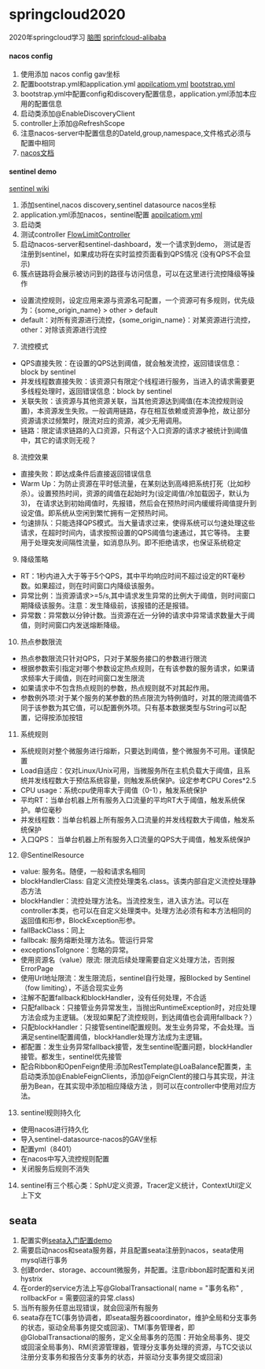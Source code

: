# springcloud2020
2020年springcloud学习
[脑图]()
[sprinfcloud-alibaba](https://spring-cloud-alibaba-group.github.io/github-pages/greenwich/spring-cloud-alibaba.html)
#### nacos config
1. 使用添加 nacos config gav坐标
2. 配置bootstrap.yml和application.yml
[appilcatiom.yml](cloudalibaba-nacos-config-client9004\src\main\resources\application.yml)
[bootstrap.yml](cloudalibaba-nacos-config-client9004\src\main\resources\bootstrap.yml)
3. bootstrap.yml中配置config和discovery配置信息，application.yml添加本应用的配置信息
4. 启动类添加@EnableDiscoveryClient
5. controller上添加@RefreshScope
6. 注意nacos-server中配置信息的DateId,group,namespace,文件格式必须与配置中相同
7. [nacos文档](https://nacos.io/zh-cn/docs/what-is-nacos.html)


#### sentinel demo
[sentinel wiki](https://github.com/alibaba/Sentinel/wiki/%E4%BB%8B%E7%BB%8D)
1. 添加sentinel,nacos discovery,sentinel datasource nacos坐标
2. application.yml添加nacos，sentinel配置 [appilcatiom.yml](cloudalibaba-sentinel-service8401\src\main\resources\application.yml)
3. 启动类
4. 测试controller [FlowLimitController](cloudalibaba-sentinel-service8401\src\main\java\com\atguigu\springcloud\controller\FlowLimitController.java)
5. 启动nacos-server和sentinel-dashboard，发一个请求到demo，
测试是否注册到sentinel，如果成功将在实时监控页面看到QPS情况
(没有QPS不会显示)
6. 簇点链路将会展示被访问到的路径与访问信息，可以在这里进行流控降级等操作
 - 设置流控规则，设定应用来源与资源名可配置，一个资源可有多规则，优先级为：{some_origin_name} > other > default
 - default：对所有资源进行流控，{some_origin_name}：对某资源进行流控，other：对除该资源进行流控
7. 流控模式
 - QPS直接失败：在设置的QPS达到阈值，就会触发流控，返回错误信息：block by sentinel
 - 并发线程数直接失败：该资源只有限定个线程进行服务，当进入的请求需要更多线程处理时，返回错误信息：block by sentinel
 - 关联失败：该资源与其他资源关联，当其他资源达到阈值(在本流控规则设置)，本资源发生失败。一般调用链路，存在相互依赖或资源争抢，故让部分资源请求过频繁时，限流对应的资源，减少无用调用。
 - 链路：限定请求链路的入口资源，只有这个入口资源的请求才被统计到阈值中，其它的请求则无视？
8. 流控效果
 - 直接失败：即达成条件后直接返回错误信息
 - Warm Up：为防止资源在平时低流量，在某刻达到高峰把系统打死（比如秒杀）。设置预热时间，资源的阈值在起始时为(设定阈值/冷加载因子，默认为3)，
 在请求达到初始阈值时，先报错，然后会在预热时间内缓缓将阈值提升到设定值。即系统从空闲到繁忙拥有一定预热时间。
 - 匀速排队：只能选择QPS模式。当大量请求过来，使得系统可以匀速处理这些请求，在超时时间内，请求按照设置的QPS阈值匀速通过，其它等待。
 主要用于处理突发间隔性流量，如消息队列。即不拒绝请求，也保证系统稳定
9. 降级策略
 - RT：1秒内进入大于等于5个QPS，其中平均响应时间不超过设定的RT毫秒数。如果超过，则在时间窗口内降级该服务。
 - 异常比例：当资源请求>=5/s,其中请求发生异常的比例大于阈值，则时间窗口期降级该服务。注意：发生降级前，该报错的还是报错。
 - 异常数：异常数以分钟计数。当资源在近一分钟的请求中异常请求数量大于阈值，则时间窗口内发送熔断降级。
10. 热点参数限流
 - 热点参数限流只针对QPS，只对于某服务接口的参数进行限流
 - 根据参数索引指定对哪个参数设定热点规则，在有该参数的服务请求，如果请求频率大于阈值，则在时间窗口发生限流
 - 如果请求中不包含热点规则的参数，热点规则就不对其起作用。
 - 参数例外项:对于某个服务的某参数的热点限流为特例值时，对其的限流阈值不同于该参数为其它值，可以配置例外项。只有基本数据类型与String可以配置，记得按添加按钮
11. 系统规则
 - 系统规则对整个微服务进行熔断，只要达到阈值，整个微服务不可用。谨慎配置
 - Load自适应：仅对Linux/Unix可用，当微服务所在主机负载大于阈值，且系统并发线程数大于预估系统容量，则触发系统保护。设定参考CPU Cores*2.5
 - CPU usage：系统cpu使用率大于阈值（0-1），触发系统保护
 - 平均RT：当单台机器上所有服务入口流量的平均RT大于阈值，触发系统保护。单位毫秒
 - 并发线程数：当单台机器上所有服务入口流量的并发线程数大于阈值，触发系统保护
 - 入口QPS： 当单台机器上所有服务入口流量的QPS大于阈值，触发系统保护
12. @SentinelResource
 - value: 服务名。随便，一般和请求名相同
 - blockHandlerClass: 自定义流控处理类名.class。该类内部自定义流控处理静态方法
 - blockHandler：流控处理方法名。当流控发生，进入该方法。可以在controller本类，也可以在自定义处理类中。处理方法必须有和本方法相同的返回值和形参，BlockException形参。
 - fallBackClass：同上
 - fallbcak: 服务熔断处理方法名。管运行异常
 - exceptionsToIgnore：忽略的异常。
 - 使用资源名（value）限流: 限流后续处理需要自定义处理方法，否则报ErrorPage
 - 使用Url地址限流：发生限流后，sentinel自行处理，报Blocked by Sentinel（fow limiting），不适合现实业务
 - 注解不配置fallback和blockHandler，没有任何处理，不合适
 - 只配fallback：只接管业务异常发生，当抛出RuntimeException时，对应处理方法会成为主逻辑。（发现如果配了流控规则，到达阈值也会调用fallback？）
 - 只配blockHandler：只接管sentinel配置规则。发生业务异常，不会处理。当满足sentinel配置阈值，blockHandler处理方法成为主逻辑。
 - 都配置：发生业务异常fallback接管，发生sentinel配置问题，blockHandler接管。都发生，sentinel优先接管
 - 配合Ribbon和OpenFeign使用:添加RestTemplate@LoaBalance配置类，主启动类添加@EnableFeignClients，添加@FeignClent的接口与其实现，并注册为Bean，在其实现中添加相应降级方法
 ，则可以在controller中使用对应方法。
13. sentinel规则持久化
 - 使用nacos进行持久化
 - 导入sentinel-datasource-nacos的GAV坐标
 - 配置yml（8401）
 - 在nacos中写入流控规则配置
 - 关闭服务后规则不消失
14. sentinel有三个核心类：SphU定义资源，Tracer定义统计，ContextUtil定义上下文
 ## seata
 1. 配置实例[seata入门配置demo](https://zhuanlan.zhihu.com/p/103120151)
 2. 需要启动nacos和seata服务器，并且配置seata注册到nacos，seata使用mysql进行事务
 3. 创建order、storage、account微服务，并配置。注意ribbon超时配置和关闭hystrix
 4. 在order的service方法上写@GlobalTransactional( name = "事务名称" , rollbackFor = 需要回滚的异常.class)
 5. 当所有服务任意出现错误，就会回滚所有服务
 6. seata存在TC(事务协调者，即seata服务器coordinator，维护全局和分支事务的状态，驱动全局事务提交或回滚)、TM(事务管理者，即@GlobalTransactional的服务，定义全局事务的范围：开始全局事务、提交或回滚全局事务)、RM(资源管理器，管理分支事务处理的资源，与TC交谈以注册分支事务和报告分支事务的状态，并驱动分支事务提交或回滚)
 